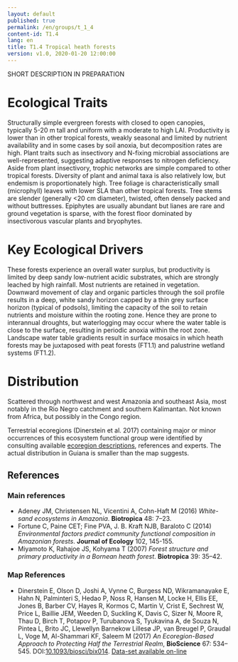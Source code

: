 ```yaml
---
layout: default
published: true
permalink: /en/groups/t_1_4
content-id: T1.4
lang: en
title: T1.4 Tropical heath forests
version: v1.0, 2020-01-20 12:00:00
---
```


SHORT DESCRIPTION IN PREPARATION

# Ecological Traits
 
Structurally simple evergreen forests with closed to open canopies, typically 5-20 m tall and uniform with a moderate to high LAI. Productivity is lower than in other tropical forests, weakly seasonal and limited by nutrient availability and in some cases by soil anoxia, but decomposition rates are high. Plant traits such as insectivory and N-fixing microbial associations are well-represented, suggesting adaptive responses to nitrogen deficiency. Aside from plant insectivory, trophic networks are simple compared to other tropical forests. Diversity of plant and animal taxa is also relatively low, but endemism is proportionately high. Tree foliage is characteristically small (microphyll) leaves with lower SLA than other tropical forests. Tree stems are slender (generally <20 cm diameter), twisted, often densely packed and without buttresses. Epiphytes are usually abundant but lianes are rare and ground vegetation is sparse, with the forest floor dominated by insectivorous vascular plants and bryophytes.
 
# Key Ecological Drivers
 
These forests experience an overall water surplus, but productivity is limited by deep sandy low-nutrient acidic substrates, which are strongly leached by high rainfall. Most nutrients are retained in vegetation. Downward movement of clay and organic particles through the soil profile results in a deep, white sandy horizon capped by a thin grey surface horizon (typical of podsols), limiting the capacity of the soil to retain nutrients and moisture within the rooting zone. Hence they are prone to interannual droughts, but waterlogging may occur where the water table is close to the surface, resulting in periodic anoxia within the root zone.  Landscape water table gradients result in surface mosaics in which heath forests may be juxtaposed with peat forests (FT1.1) and palustrine wetland systems (FT1.2).
 
# Distribution
 
Scattered through northwest and west Amazonia and southeast Asia, most notably in the Rio Negro catchment and southern Kalimantan. Not known from Africa, but possibly in the Congo region.

Terrestrial ecoregions (Dinerstein et al. 2017) containing major or minor occurrences of this ecosystem functional group were identified by consulting available [ecoregion descriptions](https://www.worldwildlife.org/biome-categories/terrestrial-ecoregions), references and experts. The actual distribution in Guiana is smaller than the map suggests.

## References

### Main references
* Adeney JM, Christensen NL, Vicentini A, Cohn-Haft M (2016) *White-sand ecosystems in Amazonia*. **Biotropica** 48: 7–23.
* Fortune C, Paine CET; Fine PVA, J. B. Kraft NJB, Baraloto C (2014) *Environmental factors predict community functional composition in Amazonian forests*. **Journal of Ecology** 102, 145-155. 
* Miyamoto K, Rahajoe JS, Kohyama T (2007) *Forest structure and primary productivity in a Bornean heath forest*. **Biotropica** 39: 35–42.

### Map References
* Dinerstein E, Olson D, Joshi A, Vynne C, Burgess ND, Wikramanayake E, Hahn N, Palminteri S, Hedao P, Noss R, Hansen M, Locke H, Ellis EE, Jones B, Barber CV, Hayes R, Kormos C, Martin V, Crist E, Sechrest W, Price L, Baillie JEM, Weeden D, Suckling K, Davis C, Sizer N, Moore R, Thau D, Birch T, Potapov P, Turubanova S, Tyukavina A, de Souza N, Pintea L, Brito JC, Llewellyn Barnekow Lillesø JP, van Breugel P, Graudal L, Voge M, Al-Shammari KF, Saleem M (2017) *An Ecoregion-Based Approach to Protecting Half the Terrestrial Realm*, **BioScience** 67: 534–545. DOI:[10.1093/biosci/bix014](https://doi.org/10.1093/biosci/bix014). [Data-set available on-line](https://ecoregions2017.appspot.com/)
